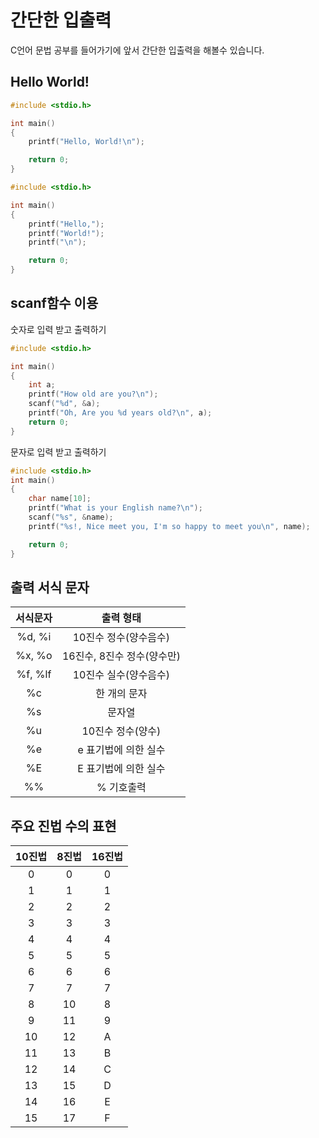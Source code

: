 # 간단한 입출력 
C언어 문법 공부를 들어가기에 앞서 간단한 입출력을 해볼수 있습니다.

## Hello World!

```c
#include <stdio.h>

int main()
{
	printf("Hello, World!\n");

	return 0;
}
```

```c
#include <stdio.h>

int main()
{
	printf("Hello,");
	printf("World!");
	printf("\n");

	return 0;
}
```
## scanf함수 이용


숫자로 입력 받고 출력하기
```c++
#include <stdio.h>

int main()
{
	int a;
	printf("How old are you?\n");
	scanf("%d", &a);
	printf("Oh, Are you %d years old?\n", a);
	return 0;
}
```

문자로 입력 받고 출력하기
```c
#include <stdio.h>
int main()
{
	char name[10];
	printf("What is your English name?\n");
	scanf("%s", &name);
	printf("%s!, Nice meet you, I'm so happy to meet you\n", name);

	return 0;
}
```



## 출력 서식 문자
 서식문자 | 출력 형태					 
:---: | :---:|
 %d, %i   | 10진수 정수(양수음수) 		 
 %x, %o   | 16진수, 8진수 정수(양수만)  
 %f, %lf  | 10진수 실수(양수음수)		 
 %c	   | 한 개의 문자 				 
 %s	   | 문자열						 
 %u 	   | 10진수 정수(양수)			 
 %e        | e 표기법에 의한 실수 
 %E 	   | E 표기법에 의한 실수 
 %%	   | % 기호출력					 

## 주요 진법 수의 표현 

 10진법	| 8진법	| 16진법
 :---: | :---:| :---:|
 0	|	0	|	0
 1	|	1	|	1
 2	|	2	|	2
 3	|	3	|	3
 4|4|4
 5|5|5
 6|6|6
 7|7|7
 8|10|8
 9|11|9
 10|12|A
 11|13|B
 12|14|C
 13|15|D
 14|16|E
 15|17|F
